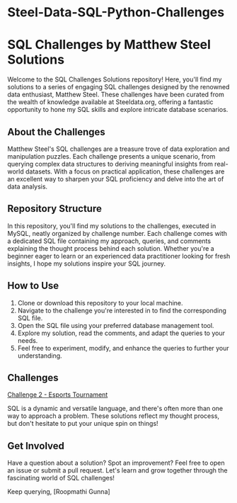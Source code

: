 # Steel-Data-SQL-Python-Challenges

# SQL Challenges by Matthew Steel Solutions

Welcome to the SQL Challenges Solutions repository! Here, you'll find my solutions to a series of engaging SQL challenges designed by the renowned data enthusiast, Matthew Steel. These challenges have been curated from the wealth of knowledge available at Steeldata.org, offering a fantastic opportunity to hone my SQL skills and explore intricate database scenarios.

## About the Challenges

Matthew Steel's SQL challenges are a treasure trove of data exploration and manipulation puzzles. Each challenge presents a unique scenario, from querying complex data structures to deriving meaningful insights from real-world datasets. With a focus on practical application, these challenges are an excellent way to sharpen your SQL proficiency and delve into the art of data analysis.

## Repository Structure

In this repository, you'll find my solutions to the challenges, executed in MySQL, neatly organized by challenge number. Each challenge comes with a dedicated SQL file containing my approach, queries, and comments explaining the thought process behind each solution. Whether you're a beginner eager to learn or an experienced data practitioner looking for fresh insights, I hope my solutions inspire your SQL journey.

## How to Use

1. Clone or download this repository to your local machine.
2. Navigate to the challenge you're interested in to find the corresponding SQL file.
3. Open the SQL file using your preferred database management tool.
4. Explore my solution, read the comments, and adapt the queries to your needs.
5. Feel free to experiment, modify, and enhance the queries to further your understanding.

## Challenges 

[Challenge 2 - Esports Tournament](https://github.com/SQLicious/Steel-Data-SQL-Python-Challenges/blob/main/Challenge%202%20-%20Esports%20Tournament)
   

SQL is a dynamic and versatile language, and there's often more than one way to approach a problem. These solutions reflect my thought process, but don't hesitate to put your unique spin on things!

## Get Involved

Have a question about a solution? Spot an improvement? Feel free to open an issue or submit a pull request. Let's learn and grow together through the fascinating world of SQL challenges!

Keep querying,
[Roopmathi Gunna]


